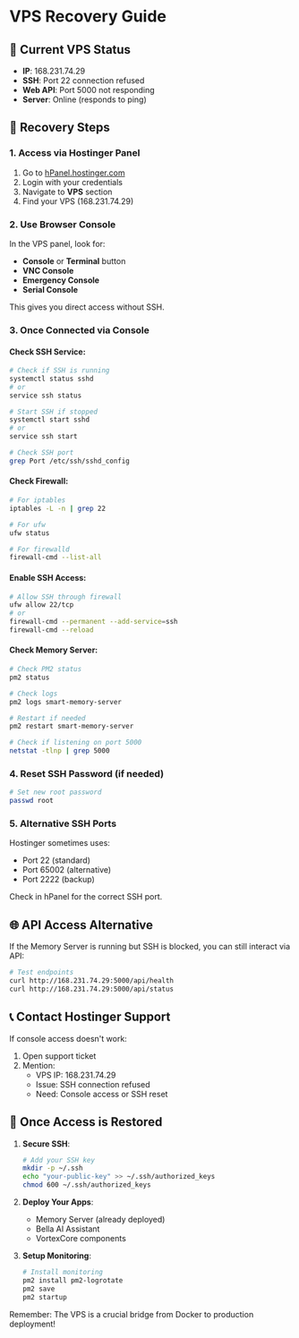 # VPS Recovery Guide

## 🚨 Current VPS Status
- **IP**: 168.231.74.29
- **SSH**: Port 22 connection refused
- **Web API**: Port 5000 not responding
- **Server**: Online (responds to ping)

## 🔧 Recovery Steps

### 1. Access via Hostinger Panel
1. Go to [hPanel.hostinger.com](https://hpanel.hostinger.com)
2. Login with your credentials
3. Navigate to **VPS** section
4. Find your VPS (168.231.74.29)

### 2. Use Browser Console
In the VPS panel, look for:
- **Console** or **Terminal** button
- **VNC Console** 
- **Emergency Console**
- **Serial Console**

This gives you direct access without SSH.

### 3. Once Connected via Console

#### Check SSH Service:
```bash
# Check if SSH is running
systemctl status sshd
# or
service ssh status

# Start SSH if stopped
systemctl start sshd
# or
service ssh start

# Check SSH port
grep Port /etc/ssh/sshd_config
```

#### Check Firewall:
```bash
# For iptables
iptables -L -n | grep 22

# For ufw
ufw status

# For firewalld
firewall-cmd --list-all
```

#### Enable SSH Access:
```bash
# Allow SSH through firewall
ufw allow 22/tcp
# or
firewall-cmd --permanent --add-service=ssh
firewall-cmd --reload
```

#### Check Memory Server:
```bash
# Check PM2 status
pm2 status

# Check logs
pm2 logs smart-memory-server

# Restart if needed
pm2 restart smart-memory-server

# Check if listening on port 5000
netstat -tlnp | grep 5000
```

### 4. Reset SSH Password (if needed)
```bash
# Set new root password
passwd root
```

### 5. Alternative SSH Ports
Hostinger sometimes uses:
- Port 22 (standard)
- Port 65002 (alternative)
- Port 2222 (backup)

Check in hPanel for the correct SSH port.

## 🌐 API Access Alternative

If the Memory Server is running but SSH is blocked, you can still interact via API:

```bash
# Test endpoints
curl http://168.231.74.29:5000/api/health
curl http://168.231.74.29:5000/api/status
```

## 📞 Contact Hostinger Support
If console access doesn't work:
1. Open support ticket
2. Mention:
   - VPS IP: 168.231.74.29
   - Issue: SSH connection refused
   - Need: Console access or SSH reset

## 🚀 Once Access is Restored

1. **Secure SSH**:
   ```bash
   # Add your SSH key
   mkdir -p ~/.ssh
   echo "your-public-key" >> ~/.ssh/authorized_keys
   chmod 600 ~/.ssh/authorized_keys
   ```

2. **Deploy Your Apps**:
   - Memory Server (already deployed)
   - Bella AI Assistant
   - VortexCore components

3. **Setup Monitoring**:
   ```bash
   # Install monitoring
   pm2 install pm2-logrotate
   pm2 save
   pm2 startup
   ```

Remember: The VPS is a crucial bridge from Docker to production deployment!